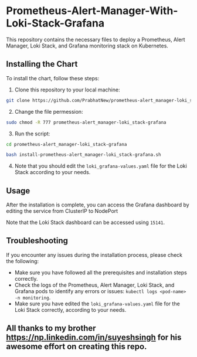 # Prometheus-Alert-Manager-With-Loki-Stack-Grafana

This repository contains the necessary files to deploy a Prometheus, Alert Manager, Loki Stack, and Grafana monitoring stack on Kubernetes.

## Installing the Chart

To install the chart, follow these steps:

1. Clone this repository to your local machine:

```bash
git clone https://github.com/PrabhatNew/prometheus-alert_manager-loki_stack-grafana.git
```

2. Change the file permession:

```bash
sudo chmod -R 777 prometheus-alert_manager-loki_stack-grafana
```
3. Run the script:
```bash
cd prometheus-alert_manager-loki_stack-grafana
```
```bash
bash install-prometheus-alert_manager-loki_stack-grafana.sh
```
4. Note that you should edit the `loki_grafana-values.yaml` file for the Loki Stack according to your needs.

## Usage

After the installation is complete, you can access the Grafana dashboard by editing the service from ClusterIP to NodePort

Note that the Loki Stack dashboard can be accessed using `15141`.

## Troubleshooting

If you encounter any issues during the installation process, please check the following:

- Make sure you have followed all the prerequisites and installation steps correctly.
- Check the logs of the Prometheus, Alert Manager, Loki Stack, and Grafana pods to identify any errors or issues: `kubectl logs <pod-name> -n monitoring`.
- Make sure you have edited the `loki_grafana-values.yaml` file for the Loki Stack correctly, according to your needs.
## All thanks to my brother https://np.linkedin.com/in/suyeshsingh for his awesome effort on creating this repo.